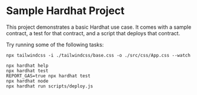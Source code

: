 # Sample Hardhat Project

This project demonstrates a basic Hardhat use case. It comes with a sample contract, a test for that contract, and a script that deploys that contract.

Try running some of the following tasks:

```shell
npx tailwindcss -i ./tailwindcss/base.css -o ./src/css/App.css --watch

npx hardhat help
npx hardhat test
REPORT_GAS=true npx hardhat test
npx hardhat node
npx hardhat run scripts/deploy.js
```
